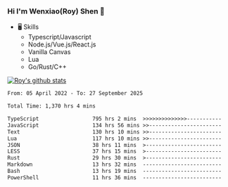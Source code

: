 ### Hi I'm Wenxiao(Roy) Shen 👋
- 🖥 Skills
  - Typescript/Javascript
  - Node.js/Vue.js/React.js
  - Vanilla Canvas
  - Lua
  - Go/Rust/C++

[![Roy's github stats](https://github-readme-stats.vercel.app/api?username=RoyShen12&show_icons=true&theme=radical&hide=prs,contribs)](https://github.com/anuraghazra/github-readme-stats)
<!--START_SECTION:waka-->

```txt
From: 05 April 2022 - To: 27 September 2025

Total Time: 1,370 hrs 4 mins

TypeScript                 795 hrs 2 mins  >>>>>>>>>>>>>>-----------   57.55 %
JavaScript                 134 hrs 56 mins >>-----------------------   09.77 %
Text                       130 hrs 10 mins >>-----------------------   09.42 %
Lua                        117 hrs 10 mins >>-----------------------   08.48 %
JSON                       38 hrs 11 mins  >------------------------   02.76 %
LESS                       37 hrs 15 mins  >------------------------   02.70 %
Rust                       29 hrs 30 mins  >------------------------   02.14 %
Markdown                   13 hrs 32 mins  -------------------------   00.98 %
Bash                       13 hrs 19 mins  -------------------------   00.96 %
PowerShell                 11 hrs 36 mins  -------------------------   00.84 %
```

<!--END_SECTION:waka-->
